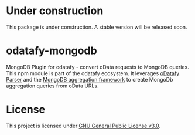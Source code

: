 # Under construction
This package is under construction. A stable version will be released soon.

# odatafy-mongodb
MongoDB Plugin for odatafy - convert oData requests to MongoDB queries. This npm module is part of the odatafy ecosystem. It leverages [oDatafy Parser](https://github.com/Gang-of-Fork/odatafy-parser) and the [MongoDB aggregation framework](https://www.mongodb.com/docs/manual/aggregation/) to create MongoDb aggregation queries from oData URLs.

# License

This project is licensed under [GNU General Public License v3.0](https://choosealicense.com/licenses/gpl-3.0/).